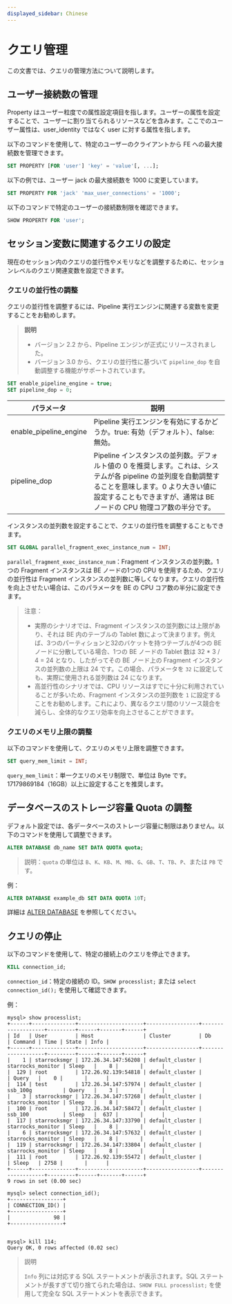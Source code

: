 ```yaml
---
displayed_sidebar: Chinese
---
```


# クエリ管理

この文書では、クエリの管理方法について説明します。

## ユーザー接続数の管理

Property はユーザー粒度での属性設定項目を指します。ユーザーの属性を設定することで、ユーザーに割り当てられるリソースなどを含みます。ここでのユーザー属性は、user_identity ではなく user に対する属性を指します。

以下のコマンドを使用して、特定のユーザーのクライアントから FE への最大接続数を管理できます。

```sql
SET PROPERTY [FOR 'user'] 'key' = 'value'[, ...];
```

以下の例では、ユーザー jack の最大接続数を 1000 に変更しています。

```sql
SET PROPERTY FOR 'jack' 'max_user_connections' = '1000';
```

以下のコマンドで特定のユーザーの接続数制限を確認できます。

```sql
SHOW PROPERTY FOR 'user';
```

## セッション変数に関連するクエリの設定

現在のセッション内のクエリの並行性やメモリなどを調整するために、セッションレベルのクエリ関連変数を設定できます。

### クエリの並行性の調整

クエリの並行性を調整するには、Pipeline 実行エンジンに関連する変数を変更することをお勧めします。

> **説明**
>
> - バージョン 2.2 から、Pipeline エンジンが正式にリリースされました。
> - バージョン 3.0 から、クエリの並行性に基づいて `pipeline_dop` を自動調整する機能がサポートされています。

```sql
SET enable_pipeline_engine = true;
SET pipeline_dop = 0;
```

| パラメータ                             | 説明                                                         |
| ----------------------------------- | ------------------------------------------------------------ |
| enable_pipeline_engine              | Pipeline 実行エンジンを有効にするかどうか。true: 有効（デフォルト）、false: 無効。 |
| pipeline_dop                        | Pipeline インスタンスの並列数。デフォルト値の 0 を推奨します。これは、システムが各 pipeline の並列度を自動調整することを意味します。0 より大きい値に設定することもできますが、通常は BE ノードの CPU 物理コア数の半分です。 |

インスタンスの並列数を設定することで、クエリの並行性を調整することもできます。

```sql
SET GLOBAL parallel_fragment_exec_instance_num = INT;
```

`parallel_fragment_exec_instance_num`：Fragment インスタンスの並列数。1つの Fragment インスタンスは BE ノードの1つの CPU を使用するため、クエリの並行性は Fragment インスタンスの並列数に等しくなります。クエリの並行性を向上させたい場合は、このパラメータを BE の CPU コア数の半分に設定できます。

> 注意：
>
> - 実際のシナリオでは、Fragment インスタンスの並列数には上限があり、それは BE 内のテーブルの Tablet 数によって決まります。例えば、3つのパーティションと32のバケットを持つテーブルが4つの BE ノードに分散している場合、1つの BE ノードの Tablet 数は 32 * 3 / 4 = 24 となり、したがってその BE ノード上の Fragment インスタンスの並列数の上限は 24 です。この場合、パラメータを `32` に設定しても、実際に使用される並列数は 24 になります。
> - 高並行性のシナリオでは、CPU リソースはすでに十分に利用されていることが多いため、Fragment インスタンスの並列数を `1` に設定することをお勧めします。これにより、異なるクエリ間のリソース競合を減らし、全体的なクエリ効率を向上させることができます。

### クエリのメモリ上限の調整

以下のコマンドを使用して、クエリのメモリ上限を調整できます。

```sql
SET query_mem_limit = INT;
```

`query_mem_limit`：単一クエリのメモリ制限で、単位は Byte です。17179869184（16GB）以上に設定することを推奨します。

## データベースのストレージ容量 Quota の調整

デフォルト設定では、各データベースのストレージ容量に制限はありません。以下のコマンドを使用して調整できます。

```sql
ALTER DATABASE db_name SET DATA QUOTA quota;
```

> 説明：`quota` の単位は `B`、`K`、`KB`、`M`、`MB`、`G`、`GB`、`T`、`TB`、`P`、または `PB` です。

例：

```sql
ALTER DATABASE example_db SET DATA QUOTA 10T;
```

詳細は [ALTER DATABASE](../sql-reference/sql-statements/data-definition/ALTER_DATABASE.md) を参照してください。

## クエリの停止

以下のコマンドを使用して、特定の接続上のクエリを停止できます。

```sql
KILL connection_id;
```

`connection_id`：特定の接続の ID。`SHOW processlist;` または `select connection_id();` を使用して確認できます。

例：

```plain text
mysql> show processlist;
+------+--------------+---------------------+-----------------+-------------------+---------+------+-------+------+
| Id   | User         | Host                | Cluster         | Db                | Command | Time | State | Info |
+------+--------------+---------------------+-----------------+-------------------+---------+------+-------+------+
|    1 | starrocksmgr | 172.26.34.147:56208 | default_cluster | starrocks_monitor | Sleep   |    8 |       |      |
|  129 | root         | 172.26.92.139:54818 | default_cluster |                   | Query   |    0 |       |      |
|  114 | test         | 172.26.34.147:57974 | default_cluster | ssb_100g          | Query   |    3 |       |      |
|    3 | starrocksmgr | 172.26.34.147:57268 | default_cluster | starrocks_monitor | Sleep   |    8 |       |      |
|  100 | root         | 172.26.34.147:58472 | default_cluster | ssb_100           | Sleep   |  637 |       |      |
|  117 | starrocksmgr | 172.26.34.147:33790 | default_cluster | starrocks_monitor | Sleep   |    8 |       |      |
|    6 | starrocksmgr | 172.26.34.147:57632 | default_cluster | starrocks_monitor | Sleep   |    8 |       |      |
|  119 | starrocksmgr | 172.26.34.147:33804 | default_cluster | starrocks_monitor | Sleep   |    8 |       |      |
|  111 | root         | 172.26.92.139:55472 | default_cluster |                   | Sleep   | 2758 |       |      |
+------+--------------+---------------------+-----------------+-------------------+---------+------+-------+------+
9 rows in set (0.00 sec)

mysql> select connection_id();
+-----------------+
| CONNECTION_ID() |
+-----------------+
|              98 |
+-----------------+


mysql> kill 114;
Query OK, 0 rows affected (0.02 sec)
```

> 説明
>
> `Info` 列には対応する SQL ステートメントが表示されます。SQL ステートメントが長すぎて切り捨てられた場合は、`SHOW FULL processlist;` を使用して完全な SQL ステートメントを表示できます。
